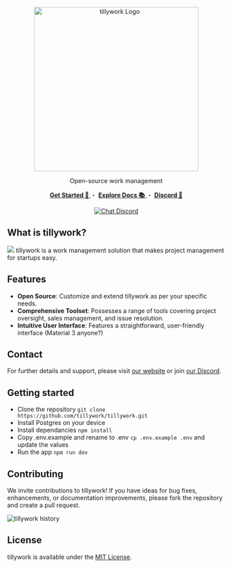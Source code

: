 <p align="center">
  <a target="_blank" href="https://tilly.work">
    <picture>
      <source media="(prefers-color-scheme: dark)" srcset="https://cdn.tilly.work/logo-white.png">
      <img alt="tillywork Logo" src="https://cdn.tilly.work/logo-black.png" width="380"/>
    </picture>
  </a>
</p>
<p align="center">
  Open-source work management
</p>
<p align="center">
  <a target="_blank" href="https://docs.tilly.work/getting-started/using-tillywork">
    <strong>Get Started 👋</strong>
  </a>
  ・
  <a target="_blank" href="https://docs.tilly.work">
    <strong>Explore Docs 📚</strong>
  </a>
  ・
  <a href="https://discord.gg/Ttn4WeNJbb" target="_blank">
    <strong>Discord 💬</strong>
  </a>
</p>
<p align="center">
</p>
<p align="center">
  <a href="https://discord.gg/Ttn4WeNJbb" target="_blank">
    <img src="https://dcbadge.limes.pink/api/server/Ttn4WeNJbb?theme=blurple&compact=true" alt="Chat Discord" />
  </a>
</p>

## What is tillywork?

![](https://cdn.tilly.work/TWDemo4.gif)
tillywork is a work management solution that makes project management for startups easy.

## Features

- **Open Source**: Customize and extend tillywork as per your specific needs.
- **Comprehensive Toolset**: Possesses a range of tools covering project oversight, sales management, and issue resolution.
- **Intuitive User Interface**: Features a straightforward, user-friendly interface (Material 3 anyone?)

## Contact

For further details and support, please visit [our website](https://tilly.work) or join [our Discord](https://discord.gg/Ttn4WeNJbb).

## Getting started

- Clone the repository `git clone https://github.com/tillywork/tillywork.git`
- Install Postgres on your device
- Install dependancies `npm install`
- Copy .env.example and rename to .env `cp .env.example .env` and update the values
- Run the app `npm run dev`

## Contributing

We invite contributions to tillywork! If you have ideas for bug fixes, enhancements, or documentation improvements, please fork the repository and create a pull request.

![tillywork history](https://repobeats.axiom.co/api/embed/411d452a74f8eeaddeab34d60a81f686ba994799.svg 'Repobeats analytics image')

## License

tillywork is available under the [MIT License](LICENSE).
